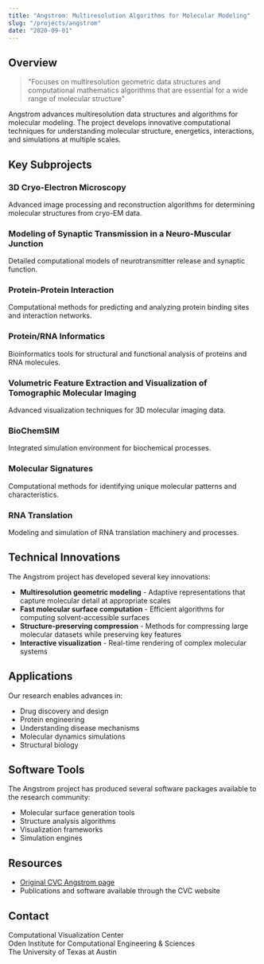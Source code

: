 ```yaml
---
title: "Angstrom: Multiresolution Algorithms for Molecular Modeling"
slug: "/projects/angstrom"
date: "2020-09-01"
---
```


## Overview

> "Focuses on multiresolution geometric data structures and computational mathematics algorithms that are essential for a wide range of molecular structure"

Angstrom advances multiresolution data structures and algorithms for molecular modeling. The project develops innovative computational techniques for understanding molecular structure, energetics, interactions, and simulations at multiple scales.

## Key Subprojects

### 3D Cryo-Electron Microscopy
Advanced image processing and reconstruction algorithms for determining molecular structures from cryo-EM data.

### Modeling of Synaptic Transmission in a Neuro-Muscular Junction
Detailed computational models of neurotransmitter release and synaptic function.

### Protein-Protein Interaction
Computational methods for predicting and analyzing protein binding sites and interaction networks.

### Protein/RNA Informatics
Bioinformatics tools for structural and functional analysis of proteins and RNA molecules.

### Volumetric Feature Extraction and Visualization of Tomographic Molecular Imaging
Advanced visualization techniques for 3D molecular imaging data.

### BioChemSIM
Integrated simulation environment for biochemical processes.

### Molecular Signatures
Computational methods for identifying unique molecular patterns and characteristics.

### RNA Translation
Modeling and simulation of RNA translation machinery and processes.

## Technical Innovations

The Angstrom project has developed several key innovations:

- **Multiresolution geometric modeling** - Adaptive representations that capture molecular detail at appropriate scales
- **Fast molecular surface computation** - Efficient algorithms for computing solvent-accessible surfaces
- **Structure-preserving compression** - Methods for compressing large molecular datasets while preserving key features
- **Interactive visualization** - Real-time rendering of complex molecular systems

## Applications

Our research enables advances in:
- Drug discovery and design
- Protein engineering
- Understanding disease mechanisms
- Molecular dynamics simulations
- Structural biology

## Software Tools

The Angstrom project has produced several software packages available to the research community:
- Molecular surface generation tools
- Structure analysis algorithms
- Visualization frameworks
- Simulation engines

## Resources

- [Original CVC Angstrom page](https://cvcweb.oden.utexas.edu/cvcwp/projects/angstrom/)
- Publications and software available through the CVC website

## Contact

Computational Visualization Center  
Oden Institute for Computational Engineering & Sciences  
The University of Texas at Austin
